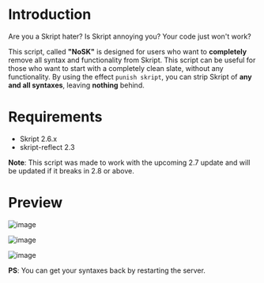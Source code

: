 # Introduction
Are you a Skript hater? Is Skript annoying you? Your code just won't work?

This script, called **"NoSK"** is designed for users who want to **completely** remove all syntax and functionality from Skript. This script can be useful for those who want to start with a completely clean slate, without any functionality. By using the effect `punish skript`, you can strip Skript of **any and all syntaxes**, leaving **nothing** behind.

# Requirements
- Skript 2.6.x
- skript-reflect 2.3  

**Note**: This script was made to work with the upcoming 2.7 update and will be updated if it breaks in 2.8 or above.

# Preview
![image](https://user-images.githubusercontent.com/67760502/214066902-474d23cc-8c67-4c03-a1b7-4dbe7dadba89.png)  

![image](https://user-images.githubusercontent.com/67760502/214066941-4bec6be1-4d82-44d2-a8b8-6beff2db9c45.png)  

![image](https://user-images.githubusercontent.com/67760502/214066978-74208623-d599-491c-b5ab-d13acd6cc678.png)  


**PS**: You can get your syntaxes back by restarting the server.

